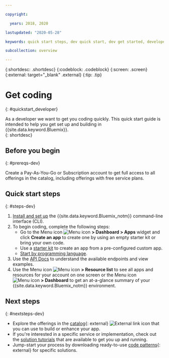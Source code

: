 ```yaml
---

copyright:

  years: 2018, 2020

lastupdated: "2020-05-28"

keywords: quick start steps, dev quick start, dev get started, developer, quick start guide, get coding

subcollection: overview

---
```


{:shortdesc: .shortdesc}
{:codeblock: .codeblock}
{:screen: .screen}
{:external: target="_blank" .external}
{:tip: .tip}

# Get coding 
{: #quickstart_developer}

As a developer we want to get you coding quickly. This quick start guide is intended to help you get set up and building in {{site.data.keyword.Bluemix}}.  
{: shortdesc}

## Before you begin
{: #prereqs-dev}

Create a Pay-As-You-Go or Subscription account to get full access to all offerings in the catalog, including offerings with free service plans. 

## Quick start steps
{: #steps-dev}
 
1. [Install and set up](/docs/home/tools) the {{site.data.keyword.Bluemix_notm}} command-line interface (CLI). 
2. To begin coding, complete the following steps:
    * Go to the Menu icon ![Menu icon](../icons/icon_hamburger.svg) **> Dashboard > Apps** widget and click **Create an app** to create one by using an empty starter kit or bring your own code.
    * Use a [starter kit](/docs/apps?topic=apps-tutorial-starterkit) to create an app from a pre-configured custom app. 
    * [Start by programming language](/docs/home/build). 
3. Use the [API Docs](https://{DomainName}/apidocs) to understand the available endpoints and view examples.
4. Use the Menu icon ![Menu icon](../icons/icon_hamburger.svg) **> Resource list** to see all apps and resources for your account on one screen or the Menu icon ![Menu icon](../icons/icon_hamburger.svg) **> Dashboard** to get an at-a-glance summary of your {{site.data.keyword.Bluemix_notm}} environment.

## Next steps
{: #nextsteps-dev}

* Explore the offerings in the [catalog](https://{DomainName}/catalog){: external} ![External link icon](../icons/launch-glyph.svg) that you can use to build or enhance your app.
* If you're interested in a specific service or implementation, check out the [solution tutorials](/docs/solution-tutorials?topic=solution-tutorials-tutorials) that are available to get you up and running.
* Jump-start your process by downloading ready-to-use [code patterns](https://developer.ibm.com/patterns/){: external}  for specific solutions. 




